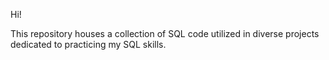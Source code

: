 


Hi!

This repository houses a collection of SQL code utilized in diverse projects dedicated to practicing my SQL skills.
